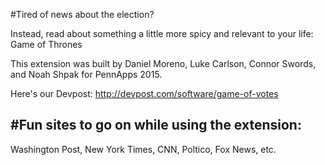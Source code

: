
#Tired of news about the election? 

Instead, read about something a little more spicy and relevant to your life: Game of Thrones

This extension was built by Daniel Moreno, Luke Carlson, Connor Swords, and Noah Shpak for PennApps 2015.

Here's our Devpost: http://devpost.com/software/game-of-votes

#Fun sites to go on while using the extension:
-------
Washington Post,
New York Times,
CNN,
Poltico,
Fox News,
etc.
